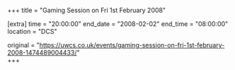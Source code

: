 +++
title = "Gaming Session on Fri 1st February 2008"

[extra]
time = "20:00:00"
end_date = "2008-02-02"
end_time = "08:00:00"
location = "DCS"

original = "https://uwcs.co.uk/events/gaming-session-on-fri-1st-february-2008-1474489004433/"    
+++



